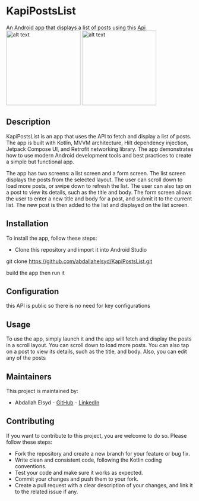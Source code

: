 # KapiPostsList

An Android app that displays a list of posts  using this [Api](https://jsonplaceholder.typicode.com/posts) 
<img src="https://github.com/abdallahelsyd/KapiPostsList/assets/7117580/9b2326aa-14db-444c-80cf-c953d9fb03a8" alt="alt text" width="200">
<img src="https://github.com/abdallahelsyd/KapiPostsList/assets/7117580/f42f961d-3fd4-4131-9179-59f995d805af)" alt="alt text" width="200">


## Description

KapiPostsList is an app that uses the API to fetch and display a list of posts. The app is built with Kotlin, MVVM architecture, Hilt dependency injection, Jetpack Compose UI, and Retrofit networking library.
The app demonstrates how to use modern Android development tools and best practices to create a simple but functional app.

The app has two screens: a list screen and a form screen. The list screen displays the posts from the selected layout. The user can scroll down to load more posts, or swipe down to refresh the list.
The user can also tap on a post to view its details, such as the title and body. The form screen allows the user to enter a new title and body for a post, and submit it to the current list. 
The new post is then added to the list and displayed on the list screen.

## Installation

To install the app, follow these steps:

- Clone this repository and import it into Android Studio

git clone https://github.com/abdallahelsyd/KapiPostsList.git

build the app then run it

## Configuration

this API is public so there is no need for key configurations 


## Usage

To use the app, simply launch it and the app will fetch and display the posts in a scroll layout.
You can scroll down to load more posts. You can also tap on a post to view its details, such as the title, and body.
Also, you can edit any of the posts 

## Maintainers

This project is maintained by:

- Abdallah Elsyd - [GitHub](https://github.com/abdallahelsyd) - [LinkedIn](https://www.linkedin.com/in/abdallahelsyd/)

## Contributing

If you want to contribute to this project, you are welcome to do so. Please follow these steps:

- Fork the repository and create a new branch for your feature or bug fix.
- Write clean and consistent code, following the Kotlin coding conventions.
- Test your code and make sure it works as expected.
- Commit your changes and push them to your fork.
- Create a pull request with a clear description of your changes, and link it to the related issue if any.
